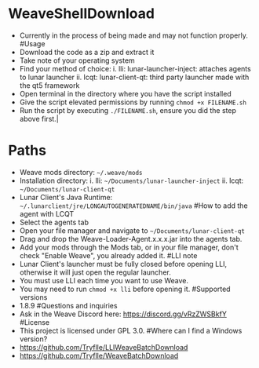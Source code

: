 # WeaveShellDownload
- Currently in the process of being made and may not function properly.
#Usage
- Download the code as a zip and extract it
- Take note of your operating system
- Find your method of choice:
  i. lli: lunar-launcher-inject: attaches agents to lunar launcher
  ii. lcqt: lunar-client-qt: third party launcher made with the qt5 framework
- Open terminal in the directory where you have the script installed
- Give the script elevated permissions by running `chmod +x FILENAME.sh`
- Run the script by executing `./FILENAME.sh`, ensure you did the step above first.|


# Paths
- Weave mods directory: `~/.weave/mods`
- Installation directory: 
  i. lli: `~/Documents/lunar-launcher-inject`
  ii. lcqt: `~/Documents/lunar-client-qt`
- Lunar Client's Java Runtime: `~/.lunarclient/jre/LONGAUTOGENERATEDNAME/bin/java`
#How to add the agent with LCQT
- Select the agents tab
- Open your file manager and navigate to `~/Documents/lunar-client-qt`
- Drag and drop the Weave-Loader-Agent.x.x.x.jar into the agents tab.
- Add your mods through the Mods tab, or in your file manager, don't check "Enable Weave", you already added it.
#LLI note
- Lunar Client's launcher must be fully closed before opening LLI, otherwise it will just open the regular launcher.
- You must use LLI each time you want to use Weave.
- You may need to run `chmod +x lli` before opening it.
#Supported versions
- 1.8.9
#Questions and inquiries
- Ask in the Weave Discord here: https://discord.gg/vRzZWSBkfY
#License
- This project is licensed under GPL 3.0.
#Where can I find a Windows version?
- https://github.com/Tryflle/LLIWeaveBatchDownload
- https://github.com/Tryflle/WeaveBatchDownload
  
